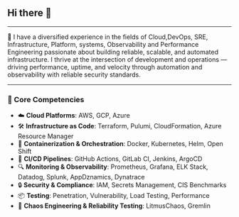 ## Hi there 👋
---

🔧 I have a diversified experience in the fields of Cloud,DevOps, SRE, Infrastructure, Platform, systems, Observability and Performance Engineering passionate about building reliable, scalable, and automated infrastructure. I thrive at the intersection of development and operations — driving performance, uptime, and velocity through automation and observability with reliable security standards.

---

### 🧰 Core Competencies

- ☁️ **Cloud Platforms**: AWS, GCP, Azure  
- 🛠️ **Infrastructure as Code**: Terraform, Pulumi, CloudFormation, Azure Resource Manager 
- 🐳 **Containerization & Orchestration**: Docker, Kubernetes, Helm, Open Shift 
- 🔁 **CI/CD Pipelines**: GitHub Actions, GitLab CI, Jenkins, ArgoCD  
- 🔍 **Monitoring & Observability**: Prometheus, Grafana, ELK Stack, Datadog, Splunk, AppDznamics, Dynatrace
- 🔒 **Security & Compliance**: IAM, Secrets Management, CIS Benchmarks  
- 📦 **Testing**: Penetration, Vulnerability, Load Testing, Performance
- 🧪 **Chaos Engineering & Reliability Testing**: LitmusChaos, Gremlin




